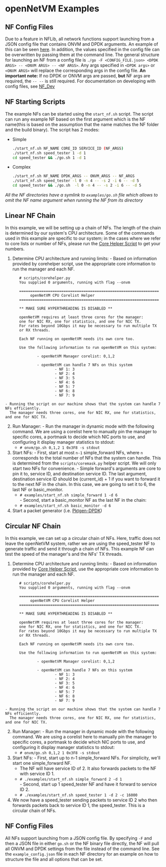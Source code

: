 openNetVM Examples
==

NF Config Files
--
Due to a feature in NFLib, all network functions support launching from a JSON config file that
contains ONVM and DPDK arguments. An example of this can be seen
[here](../examples/example_config.json). In addition, the values
specified in the config file can be overwritten by passing them at the
command line. The general structure for launching an NF from a config file is
`./go -F <CONFIG_FILE.json> <DPDK ARGS> -- <ONVM ARGS> -- <NF ARGS>`.
Any args specified in `<DPDK args>` or `<ONVM ARGS>` will replace the
corresponding args in the config file. **An important note:** If no DPDK
or ONVM args are passed, **but** NF args are required, the `-- --` is
still required. For documentation on developing with config files, see
[NF_Dev](NF_Dev.md)

NF Starting Scripts
--
The example NFs can be started using the `start_nf.sh` script. The script can run any example NF based on the first argument which is the NF name(this is based on the assumption that the name matches the NF folder and the build binary). 
The script has 2 modes:
 - Simple
    ```sh
    ./start_nf.sh NF_NAME CORE_ID SERVICE_ID (NF_ARGS)
    ./start_nf.sh speed_tester 1 -d 1
    cd speed_tester && ./go.sh 1 -d 1
    ```
  - Complex
    ```sh
    ./start_nf.sh NF_NAME DPDK_ARGS -- ONVM_ARGS -- NF_ARGS
    ./start_nf.sh speed_tester -l 0 -n 4 -- -s 2 -i 6 -- -d 5
    cd speed_tester && ./go.sh  -l 0 -n 4 -- -s 2 -i 6 -- -d 5
    ```
*All the NF directories have a symlink to `examples/go.sh` file which allows to omit the NF name argument when running the NF from its directory*

Linear NF Chain
--
In this example, we will be setting up a chain of NFs.  The length of the chain is determined by our system's CPU architecture.  Some of the commands used in this example are specific to our system; in the cases where we refer to core lists or number of NFs, please run the [Core Helper Script][cores] to get your numbers.

  1. Determine CPU architecture and running limits:
    - Based on information provided by corehelper script, use the appropriate core information to run the manager and each NF.

            # scripts/corehelper.py
            You supplied 0 arguments, running with flag --onvm

            ===============================================================
                 openNetVM CPU Corelist Helper
            ===============================================================

            ** MAKE SURE HYPERTHREADING IS DISABLED **

            openNetVM requires at least three cores for the manager:
            one for NIC RX, one for statistics, and one for NIC TX.
            For rates beyond 10Gbps it may be necessary to run multiple TX
            or RX threads.

            Each NF running on openNetVM needs its own core too.

            Use the following information to run openNetVM on this system:

                    - openNetVM Manager corelist: 0,1,2

                    - openNetVM can handle 7 NFs on this system
                            - NF 1: 3
                            - NF 2: 4
                            - NF 3: 5
                            - NF 4: 6
                            - NF 5: 7
                            - NF 6: 8
                            - NF 7: 9

    - Running the script on our machine shows that the system can handle 7 NFs efficiently.  
      The manager needs three cores, one for NIC RX, one for statistics, and one for NIC TX.
  2. Run Manager:
    - Run the manager in dynamic mode with the following command.  We are using a corelist here to manually pin the manager to specific cores, a portmask to decide which NIC ports to use, and configuring it display manager statistics to stdout:
      - `# onvm/go.sh 0,1,2 1 0x3F8 -s stdout`
  3. Start NFs:
    - First, start at most `n-1` simple_forward NFs, where `n` corresponds to the total number of NFs that the system can handle.  This is determined from the `scripts/coremask.py` helper script.  We will only start two NFs for convenience.
    - Simple forward's arguments are core to pin it to, service ID, and
      destination service ID.  The last argument, destination service ID
      should be (current_id) + 1 if you want to forward it to the next NF in
      the chain.  In this case, we are going to set it to 6, the last NF or
      basic_monitor.
      - `# examples/start_nf.sh simple_forward 1 -d 6`  
    - Second, start a basic_monitor NF as the last NF in the chain:
      - `# examples/start_nf.sh basic_monitor -d 6`
  4. Start a packet generator (i.e. [Pktgen-DPDK][pktgen])

Circular NF Chain
--
In this example, we can set up a circular chain of NFs.  Here, traffic does not leave the openNetVM system, rather we are using the speed_tester NF to generate traffic and send it through a chain of NFs.  This example NF can test the speed of the manager's and the NFs' TX threads.

  1. Determine CPU architecture and running limits:
    - Based on information provided by [Core Helper Script][cores], use the appropriate core information to run the manager and each NF.

            # scripts/corehelper.py
            You supplied 0 arguments, running with flag --onvm

            ===============================================================
                 openNetVM CPU Corelist Helper
            ===============================================================

            ** MAKE SURE HYPERTHREADING IS DISABLED **

            openNetVM requires at least three cores for the manager:
            one for NIC RX, one for statistics, and one for NIC TX.
            For rates beyond 10Gbps it may be necessary to run multiple TX
            or RX threads.

            Each NF running on openNetVM needs its own core too.

            Use the following information to run openNetVM on this system:

                    - openNetVM Manager corelist: 0,1,2

                    - openNetVM can handle 7 NFs on this system
                            - NF 1: 3
                            - NF 2: 4
                            - NF 3: 5
                            - NF 4: 6
                            - NF 5: 7
                            - NF 6: 8
                            - NF 7: 9

    - Running the script on our machine shows that the system can handle 7 NFs efficiently.  
      The manager needs three cores, one for NIC RX, one for statistics, and one for NIC TX.
  2. Run Manager:
    - Run the manager in dynamic mode with the following command.  We are using a corelist here to manually pin the manager to specific cores, a portmask to decide which NIC ports to use, and configuring it display manager statistics to stdout:
      - `# onvm/go.sh 0,1,2 1 0x3F8 -s stdout`
  3. Start NFs:
    - First, start up to n-1 simple_forward NFs.  For simplicity, we'll start one simple_forward NF.
      - The NF will have service ID of 2.  It also forwards packets to the NF with service ID 1.
      - `# ./examples/start_nf.sh simple_forward 2 -d 1`  
    - Second, start up 1 speed_tester NF and have it forward to service ID 2.
      - `# ./examples/start_nf.sh speed_tester 1 -d 2 -c 16000`
  4. We now have a speed_tester sending packets to service ID 2 who then forwards packets back to service ID 1, the speed_tester.  This is a circular chain of NFs.


NF Config Files
--
All NFs support launching from a JSON config file. By specifying `-F`
and then a JSON file in either `go.sh` or the NF binary file directly,
the NF will pull all ONVM and DPDK settings from the file instead of the
command line. See the `example_config.json` file in each NF directory
for an example on how to structure the file and all options that can be
set.


[cores]: ../scripts/corehelper.py
[pktgen]: https://github.com/pktgen/Pktgen-DPDK
